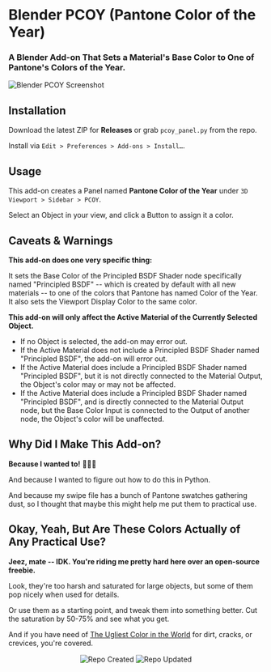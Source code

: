 # Blender PCOY (Pantone Color of the Year)

### A Blender Add-on That Sets a Material's Base Color to One of Pantone's Colors of the Year.

![Blender PCOY Screenshot](https://github.com/don1138/blender-pcoy/blob/main/blender-pcoy.jpg)

## Installation

Download the latest ZIP for **Releases** or grab ``pcoy_panel.py`` from the repo.

Install via ``Edit > Preferences > Add-ons > Install…``.

## Usage

This add-on creates a Panel named **Pantone Color of the Year** under ``3D Viewport > Sidebar > PCOY``.

Select an Object in your view, and click a Button to assign it a color.

## Caveats & Warnings

**This add-on does one very specific thing:**

It sets the Base Color of the Principled BSDF Shader node specifically named "Principled BSDF" -- which is created by default with all new materials -- to one of the colors that Pantone has named Color of the Year. It also sets the Viewport Display Color to the same color.

**This add-on will only affect the Active Material of the Currently Selected Object.**

- If no Object is selected, the add-on may error out.
- If the Active Material does not include a Principled BSDF Shader named "Principled BSDF", the add-on will error out.
- If the Active Material does include a Principled BSDF Shader named "Principled BSDF", but it is not directly connected to the Material Output, the Object's color may or may not be affected.
- If the Active Material does include a Principled BSDF Shader named "Principled BSDF", and is directly connected to the Material Output node, but the Base Color Input is connected to the Output of another node, the Object's color will be unaffected.

## Why Did I Make This Add-on?

**Because I wanted to!** 🎤💥🤯

And because I wanted to figure out how to do this in Python.

And because my swipe file has a bunch of Pantone swatches gathering dust, so I thought that maybe this might help me put them to practical use.

## Okay, Yeah, But Are These Colors Actually of Any Practical Use?

**Jeez, mate -- IDK. You're riding me pretty hard here over an open-source freebie.**

Look, they're too harsh and saturated for large objects, but some of them pop nicely when used for details.

Or use them as a starting point, and tweak them into something better. Cut the saturation by 50-75% and see what you get.

And if you have need of [The Ugliest Color in the World](https://www.huffpost.com/entry/ugliest-color-pantone_n_57570df6e4b0ca5c7b504538) for dirt, cracks, or crevices, you're covered.

<!-- ## Online Presence

- [Artstation](https://www.artstation.com/marketplace/p/p88LG/blender-qmm-quick-metal-materials)
- [Blender Addons](https://blender-addons.org/quick-metal-materials/)
- [Blender Artists Thread](https://blenderartists.org/t/blender-qmm-quick-metal-materials-free-addon/1290433)
- [Gumroad](https://gumroad.com/l/blender-qmm) -->

<p align="center">
  <img align="center" src="https://badges.pufler.dev/created/don1138/blender-pcoy?style=for-the-badge&colorA=222&colorB=48684b" alt="Repo Created">
  <img align="center" src="https://badges.pufler.dev/updated/don1138/blender-pcoy?style=for-the-badge&colorA=222&colorB=48684b" alt="Repo Updated">
</p>

